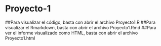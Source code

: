 # Proyecto-1

##Para visualizar el código, basta con abrir el archivo Proyecto1.R
##Para visualizar el Rmarkdown, basta con abrir el archivo Proyecto1.Rmd
##Para ver el informe visualizado como HTML, basta con abrir el archivo Proyecto1.html
